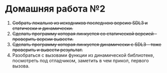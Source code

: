 # Домашняя работа №2

1. ~~Cобрать локально из исходников последнюю версию SDL3 и статически и динамически.~~
2. ~~Cделать программу которая линкуется со статической версией - проверить версии вывести.~~
3. ~~Cделать программу которая линкуется динамически с SDL3 - тоже проверить и вывести результат.~~
4. Разобраться с вызовами функции из динамической библиотеке, посмотреть под отладчиком, заметить в чем прикол, первого вызова.